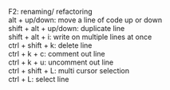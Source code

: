 F2: renaming/ refactoring<br>
alt + up/down: move a line of code up or down<br>
shift + alt + up/down: duplicate line<br>
shift + alt + i: write on multiple lines at once<br>
ctrl + shift + k: delete line<br>
ctrl + k + c: comment out line<br>
ctrl + k + u: uncomment out line<br>
ctrl + shift + L: multi cursor selection<br>
ctrl + L: select line
